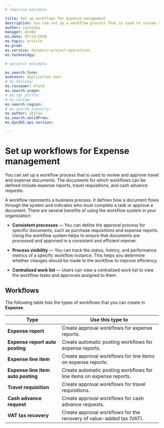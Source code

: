 ```yaml
---
# required metadata

title: Set up workflows for Expense management
description: You can set up a workflow process that is used to review and approve travel and expense documents.
author: suvaidya
manager: AnnBe
ms.date: 07/23/2020
ms.topic: article
ms.prod: 
ms.service: dynamics-project-operations
ms.technology: 

# optional metadata

ms.search.form: 
audience: Application User
# ms.devlang: 
ms.reviewer: kfend
ms.search.scope: 
# ms.tgt_pltfrm: 
# ms.custom: 
ms.search.region: 
# ms.search.industry: 
ms.author: shylaw
ms.search.validFrom: 
ms.dyn365.ops.version: 

---
```


# Set up workflows for Expense management


You can set up a workflow process that is used to review and approve travel and expense documents. The documents for which workflows can be defined include expense reports, travel requisitions, and cash advance requests.

A workflow represents a business process. It defines how a document flows through the system and indicates who must complete a task  or approve a document. There are several benefits of using the workflow system in your organization:

-   **Consistent processes** — You can define the approval process for specific documents, such as purchase requisitions and expense reports. Using the workflow system helps to ensure that documents are processed and approved in a consistent and efficient manner.

-   **Process visibility** — You can track the status, history, and performance metrics of a specific workflow instance. This helps you  determine whether changes should be made to the workflow to improve efficiency.

-   **Centralized work list** — Users can view a centralized work list to view the workflow tasks and approvals assigned to them. 

## Workflows 

The following table lists the types of workflows that you can create in **Expense**.


|              <strong>Type</strong>              |                   <strong>Use this type to</strong>                   |
|-------------------------------------------------|-----------------------------------------------------------------------|
|         <strong>Expense report</strong>         |            Create approval workflows for expense reports.             |
|  <strong>Expense report auto posting</strong>   |        Create automatic posting workflows for expense reports.        |
|       <strong>Expense line item</strong>        |     Create approval workflows for line items on expense reports.      |
| <strong>Expense line item auto posting</strong> | Create automatic posting workflows for line items on expense reports. |
|       <strong>Travel requisition</strong>       |          Create approval workflows for travel requisitions.           |
|      <strong>Cash advance request</strong>      |         Create approval workflows for cash advance requests.          |
|        <strong>VAT tax recovery</strong>        | Create approval workflows for the recovery of value-added tax (VAT).  |
